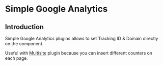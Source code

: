 # Simple Google Analytics

## Introduction
Simple Google Analytics plugins allows to set Tracking ID & Domain directly on the component.

Useful with [Multisite](https://octobercms.com/plugin/voipdeploy-multisite) plugin because you can insert different counters on each page.